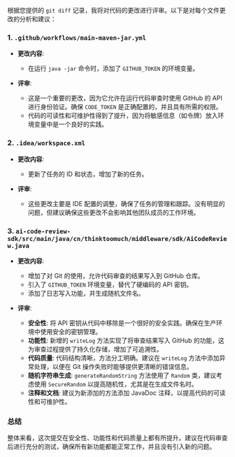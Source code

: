 根据您提供的 `git diff` 记录，我将对代码的更改进行评审。以下是对每个文件更改的分析和建议：

### 1. `.github/workflows/main-maven-jar.yml`
- **更改内容**:
  - 在运行 `java -jar` 命令时，添加了 `GITHUB_TOKEN` 的环境变量。
  
- **评审**:
  - 这是一个重要的更改，因为它允许在运行代码审查时使用 GitHub 的 API 进行身份验证。确保 `CODE_TOKEN` 是正确配置的，并且具有所需的权限。
  - 代码的可读性和可维护性得到了提升，因为将敏感信息（如令牌）放入环境变量中是一个良好的实践。

### 2. `.idea/workspace.xml`
- **更改内容**:
  - 更新了任务的 ID 和状态，增加了新的任务。
  
- **评审**:
  - 这些更改主要是 IDE 配置的调整，确保了任务的管理和跟踪。没有明显的问题，但建议确保这些更改不会影响其他团队成员的工作环境。

### 3. `ai-code-review-sdk/src/main/java/cn/thinktoomuch/middleware/sdk/AiCodeReview.java`
- **更改内容**:
  - 增加了对 Git 的使用，允许代码审查的结果写入到 GitHub 仓库。
  - 引入了 `GITHUB_TOKEN` 环境变量，替代了硬编码的 API 密钥。
  - 添加了日志写入功能，并生成随机文件名。
  
- **评审**:
  - **安全性**: 将 API 密钥从代码中移除是一个很好的安全实践。确保在生产环境中使用安全的密钥管理。
  - **功能性**: 新增的 `writeLog` 方法实现了将审查结果写入 GitHub 的功能，这为审查过程提供了持久化存储，增加了可追溯性。
  - **代码质量**: 代码结构清晰，方法分工明确。建议在 `writeLog` 方法中添加异常处理，以便在 Git 操作失败时能够提供更清晰的错误信息。
  - **随机字符串生成**: `generateRandomString` 方法使用了 `Random` 类，建议考虑使用 `SecureRandom` 以提高随机性，尤其是在生成文件名时。
  - **注释和文档**: 建议为新添加的方法添加 JavaDoc 注释，以提高代码的可读性和可维护性。

### 总结
整体来看，这次提交在安全性、功能性和代码质量上都有所提升。建议在代码审查后进行充分的测试，确保所有新功能都能正常工作，并且没有引入新的问题。